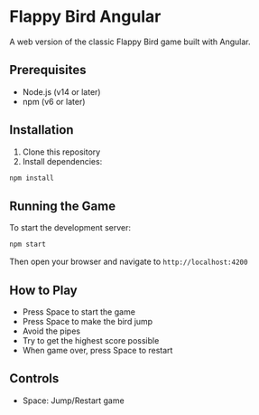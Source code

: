 # Flappy Bird Angular

A web version of the classic Flappy Bird game built with Angular.

## Prerequisites

- Node.js (v14 or later)
- npm (v6 or later)

## Installation

1. Clone this repository
2. Install dependencies:
```bash
npm install
```

## Running the Game

To start the development server:
```bash
npm start
```

Then open your browser and navigate to `http://localhost:4200`

## How to Play

- Press Space to start the game
- Press Space to make the bird jump
- Avoid the pipes
- Try to get the highest score possible
- When game over, press Space to restart

## Controls

- Space: Jump/Restart game 